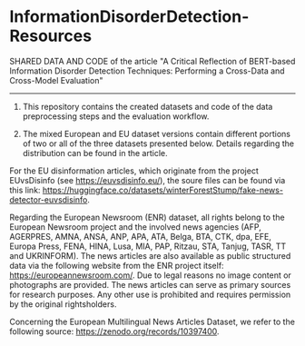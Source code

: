 # InformationDisorderDetection-Resources

SHARED DATA AND CODE of the  article "A Critical Reflection of BERT-based Information Disorder Detection Techniques: Performing a Cross-Data and Cross-Model Evaluation"
_________________________________________________________________________________________________________________________________________________________________________

1) This repository contains the created datasets and code of the data preprocessing steps and the evaluation workflow.

2) The mixed European and EU dataset versions contain different portions of two or all of the three datasets presented below. Details regarding the distribution can be found in the article.

For the EU disinformation articles, which originate from the project EUvsDisinfo (see https://euvsdisinfo.eu/), the soure files can be found via this link: https://huggingface.co/datasets/winterForestStump/fake-news-detector-euvsdisinfo.

Regarding the European Newsroom (ENR) dataset, all rights belong to the European Newsroom project and the involved news agencies (AFP, AGERPRES, AMNA, ANSA, ANP, APA, ATA, Belga, BTA, CTK, dpa, EFE, Europa Press, FENA, HINA, Lusa, MIA, PAP, Ritzau, STA, Tanjug, TASR, TT and UKRINFORM). The news articles are also available as public structured data via the following website from the ENR project itself: https://europeannewsroom.com/. Due to legal reasons no image content or photographs are provided. The news articles can serve as primary sources for research purposes. Any other use is prohibited and requires permission by the original rightsholders.

Concerning the European Multilingual News Articles Dataset, we refer to the following source: https://zenodo.org/records/10397400.
